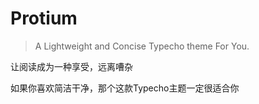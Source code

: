 # Protium
 
> A Lightweight and Concise Typecho theme For You.

让阅读成为一种享受，远离嘈杂

如果你喜欢简洁干净，那个这款Typecho主题一定很适合你
